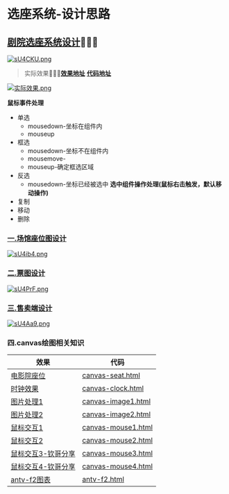 # 选座系统-设计思路

## [剧院选座系统设计][剧院选座系统设计]🤷🤷🤷
[![sU4CKU.png](1https://s3.ax1x.com/2021/01/14/sU4CKU.png)](https://www.processon.com/view/link/5ffeb605e0b34d2060d8bb79)

>实际效果🤦🤦🤦[**效果地址**][my-seat] [**代码地址**](https://github.com/yueyue10/Knowledge/tree/master/design/code/seat.html)

[![实际效果.png](1https://s3.ax1x.com/2021/01/21/s4uW8K.png)](https://zhaoyj.work/seat/seat.html)

**鼠标事件处理**
* 单选
  * mousedown-坐标在组件内
  * mouseup
* 框选
  * mousedown-坐标不在组件内
  * mousemove-
  * mouseup-确定框选区域
* 反选
  * mousedown-坐标已经被选中
**选中组件操作处理(鼠标右击触发，默认移动操作)**
* 复制
* 移动
* 删除

### [一.场馆座位图设计][场馆座位图设计]
[![sU4ib4.png](https://s3.ax1x.com/2021/01/14/sU4ib4.png)](https://www.processon.com/view/link/5ffeb5d9f346fb55c5be5595)

### [二.票图设计][票图设计]
[![sU4PrF.png](https://s3.ax1x.com/2021/01/14/sU4PrF.png)](https://www.processon.com/view/link/5ffeb62407912914e7e87e91)

### [三.售卖端设计][售卖端设计]
[![sU4Aa9.png](https://s3.ax1x.com/2021/01/14/sU4Aa9.png)](https://www.processon.com/view/link/5ffead3fe401fd661a3c60c1)

### 四.canvas绘图相关知识
|  效果 |  代码 |  
|-------|-------|
| [电影院座位][canvas-seat] |  [canvas-seat.html](https://github.com/yueyue10/Knowledge/tree/master/html/canvas/canvas-seat.html) |
| [时钟效果][canvas-clock] |   [canvas-clock.html](https://github.com/yueyue10/Knowledge/tree/master/html/canvas/canvas-clock.html) |
| [图片处理1][canvas-image1]	| [canvas-image1.html](https://github.com/yueyue10/Knowledge/tree/master/html/canvas/canvas-image1.html) |
| [图片处理2][canvas-image2]	|  [canvas-image2.html](https://github.com/yueyue10/Knowledge/tree/master/html/canvas/canvas-image2.html) |
| [鼠标交互1][canvas-mouse1]	| [canvas-mouse1.html](https://github.com/yueyue10/Knowledge/tree/master/html/canvas/canvas-mouse1.html) |
| [鼠标交互2][canvas-mouse2]	| [canvas-mouse2.html](https://github.com/yueyue10/Knowledge/tree/master/html/canvas/canvas-mouse2.html) |
| [鼠标交互3-钦哥分享][canvas-mouse3]	| [canvas-mouse3.html](https://github.com/yueyue10/Knowledge/tree/master/html/canvas/canvas-mouse3.html) |
| [鼠标交互4-钦哥分享][canvas-mouse4]	| [canvas-mouse4.html](https://github.com/yueyue10/Knowledge/tree/master/html/canvas/canvas-mouse4.html) |
| [antv-f2图表][antv-f2]	|    [antv-f2.html](https://github.com/yueyue10/Knowledge/tree/master/html/canvas/antv-f2.html)    |


[imgchr]:https://imgchr.com/
[weibo_photo]:https://photo.weibo.com/2759766553/albums?rd=1
[剧院选座系统设计]:https://www.processon.com/view/link/5ffeb605e0b34d2060d8bb79
[场馆座位图设计]:https://www.processon.com/view/link/5ffeb5d9f346fb55c5be5595
[票图设计]:https://www.processon.com/view/link/5ffeb62407912914e7e87e91
[售卖端设计]:https://www.processon.com/view/link/5ffead3fe401fd661a3c60c1

[antv-f2]:https://zhaoyj.work/canvas/antv-f2.html
[canvas-clock]:https://zhaoyj.work/canvas/canvas-clock.html
[canvas-image1]:https://zhaoyj.work/canvas/canvas-image1.html
[canvas-image2]:https://zhaoyj.work/canvas/canvas-image2.html
[canvas-mouse1]:https://zhaoyj.work/canvas/canvas-mouse1.html
[canvas-mouse2]:https://zhaoyj.work/canvas/canvas-mouse2.html
[canvas-mouse3]:https://zhaoyj.work/canvas/canvas-mouse3.html
[canvas-mouse4]:https://zhaoyj.work/canvas/canvas-mouse4.html
[canvas-seat]:https://zhaoyj.work/canvas/canvas-seat.html
[my-seat]:https://zhaoyj.work/seat/seat.html
